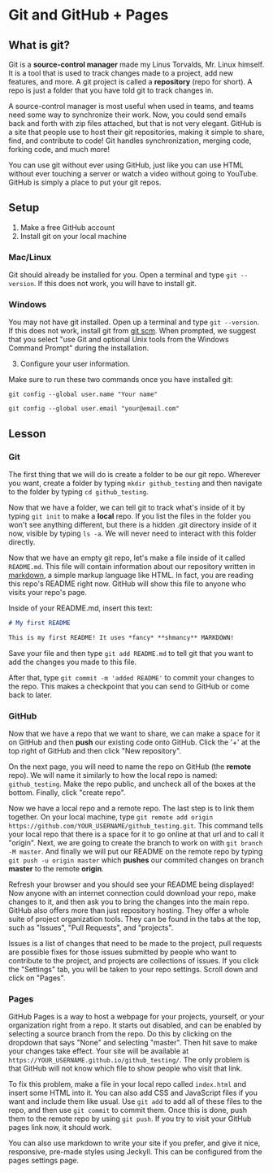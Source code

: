 # Git and GitHub + Pages

## What is git?

Git is a **source-control manager** made my Linus Torvalds, Mr. Linux himself. It is a tool that is used to track changes made to a project, add new features, and more. A git project is called a **repository** (repo for short). A repo is just a folder that you have told git to track changes in.

A source-control manager is most useful when used in teams, and teams need some way to synchronize their work. Now, you could send emails back and forth with zip files attached, but that is not very elegant. GitHub is a site that people use to host their git repositories, making it simple to share, find, and contribute to code! Git handles synchronization, merging code, forking code, and much more!

You can use git without ever using GitHub, just like you can use HTML without ever touching a server or watch a video without going to YouTube. GitHub is simply a place to put your git repos.

## Setup

1. Make a free GitHub account
2. Install git on your local machine

### Mac/Linux

Git should already be installed for you. Open a terminal and type `git --version`. If this does not work, you will have to install git.

### Windows

You may not have git installed. Open up a terminal and type `git --version`. If this does not work, install git from [git scm](https://git-scm.com/downloads). When prompted, we suggest that you select "use Git and optional Unix tools from the Windows Command Prompt" during the installation. 

3. Configure your user information.

Make sure to run these two commands once you have installed git:

`git config --global user.name "Your name"`

`git config --global user.email "your@email.com"`

## Lesson

### Git

The first thing that we will do is create a folder to be our git repo. Wherever you want, create a folder by typing `mkdir github_testing` and then navigate to the folder by typing `cd github_testing`. 

Now that we have a folder, we can tell git to track what's inside of it by typing `git init` to make a **local** repo. If you list the files in the folder you won't see anything different, but there is a hidden .git directory inside of it now, visible by typing `ls -a`. We will never need to interact with this folder directly.

Now that we have an empty git repo, let's make a file inside of it called `README.md`. This file will contain information about our repository written in [markdown](https://www.markdownguide.org/cheat-sheet/), a simple markup language like HTML. In fact, you are reading this repo's README right now. GitHub will show this file to anyone who visits your repo's page.

Inside of your README.md, insert this text:

```markdown
# My first README

This is my first README! It uses *fancy* **shmancy** MARKDOWN!
```

Save your file and then type `git add README.md` to tell git that you want to add the changes you made to this file.

After that, type `git commit -m 'added README'` to commit your changes to the repo. This makes a checkpoint that you can send to GitHub or come back to later.

### GitHub

Now that we have a repo that we want to share, we can make a space for it on GitHub and then **push** our existing code onto GitHub. Click the '+' at the top right of GitHub and then click "New repository". 

On the next page, you will need to name the repo on GitHub (the **remote** repo). We will name it similarly to how the local repo is named: `github_testing`. Make the repo public, and uncheck all of the boxes at the bottom. Finally, click "create repo".

Now we have a local repo and a remote repo. The last step is to link them together. On your local machine, type `git remote add origin https://github.com/YOUR_USERNAME/github_testing.git`. This command tells your local repo that there is a space for it to go online at that url and to call it "origin". Next, we are going to create the branch to work on with `git branch -M master`. And finally we will put our README on the remote repo by typing `git push -u origin master` which **pushes** our commited changes on branch **master** to the remote **origin**.

Refresh your browser and you should see your README being displayed! Now anyone with an internet connection could download your repo, make changes to it, and then ask you to bring the changes into the main repo. GitHub also offers more than just repository hosting. They offer a whole suite of project organization tools. They can be found in the tabs at the top, such as "Issues", "Pull Requests", and "projects".

Issues is a list of changes that need to be made to the project, pull requests are possible fixes for those issues submitted by people who want to contribute to the project, and projects are collections of issues. If you click the "Settings" tab, you will be taken to your repo settings. Scroll down and click on "Pages". 

### Pages

GitHub Pages is a way to host a webpage for your projects, yourself, or your organization right from a repo. It starts out disabled, and can be enabled by selecting a source branch from the repo. Do this by clicking on the dropdown that says "None" and selecting "master". Then hit save to make your changes take effect. Your site will be available at `https://YOUR_USERNAME.github.io/github_testing/`. The only problem is that GitHub will not know which file to show people who visit that link.

To fix this problem, make a file in your local repo called `index.html` and insert some HTML into it. You can also add CSS and JavaScript files if you want and include them like usual. Use `git add` to add all of these files to the repo, and then use `git commit` to commit them. Once this is done, push them to the remote repo by using `git push`. If you try to visit your GitHub pages link now, it should work.

You can also use markdown to write your site if you prefer, and give it nice, responsive, pre-made styles using Jeckyll. This can be configured from the pages settings page. 